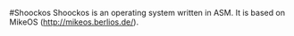 #Shoockos
Shoockos is an operating system written in ASM. It is based on MikeOS (http://mikeos.berlios.de/).

